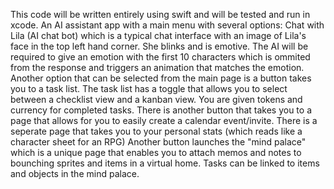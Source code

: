 This code will be written entirely using swift and will be tested and run in xcode.
An AI assistant app with a main menu with several options: Chat with Lila (AI chat bot) which is a typical chat interface with an image of Lila's face in the top left hand corner. She blinks and is emotive. The AI will be required to give an emotion with the first 10 characters which is ommited from the response and triggers an animation that matches the emotion.
Another option that can be selected from the main page is a button takes you to a task list. The task list has a toggle that allows you to select between a checklist view and a kanban view.
You are given tokens and currency for completed tasks.
There is another button that takes you to a page that allows for you to easily create a calendar event/invite.
There is a seperate page that takes you to your personal stats (which reads like a character sheet for an RPG)
Another button launches the "mind palace" which is a unique page that enables you to attach memos and notes to bounching sprites and items in a virtual home.
Tasks can be linked to items and objects in the mind palace.
